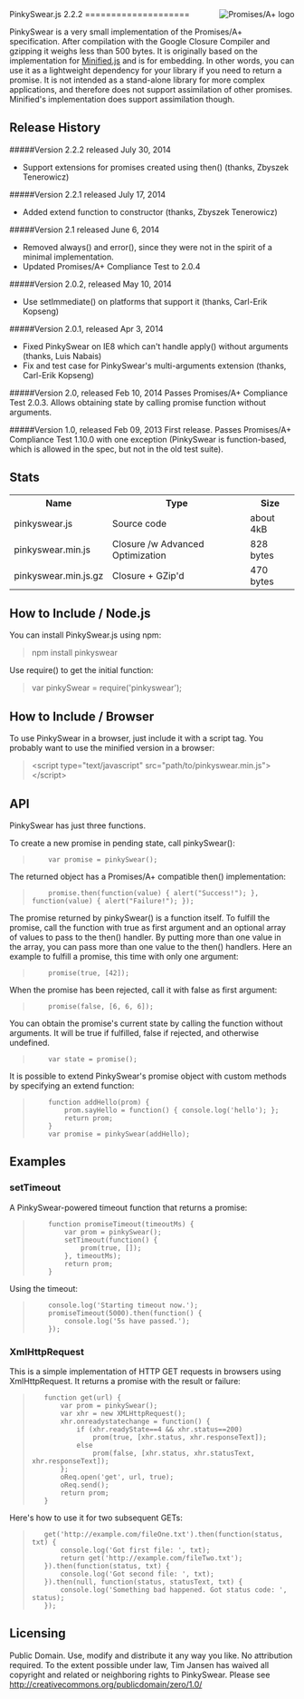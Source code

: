 <a href="http://promisesaplus.com/">
    <img src="http://promisesaplus.com/assets/logo-small.png" alt="Promises/A+ logo"
         title="Promises/A+ 1.1 compliant" align="right" />
</a>
PinkySwear.js 2.2.2
====================

PinkySwear is a very small implementation of the Promises/A+ specification. After compilation with the
Google Closure Compiler and gzipping it weighs less than 500 bytes. It is originally based on the implementation for 
<a href="http://minifiedjs.com">Minified.js</a> and is for embedding. In other words, you can use it as a
lightweight dependency for your library if you need to return a promise. It is not intended as a stand-alone
library for more complex applications, and therefore does not support assimilation of other promises.
Minified's implementation does support assimilation though.
 
## Release History ##

#####Version 2.2.2 released July 30, 2014
- Support extensions for promises created using then() (thanks, Zbyszek Tenerowicz)

#####Version 2.2.1 released July 17, 2014
- Added extend function to constructor (thanks, Zbyszek Tenerowicz)

#####Version 2.1 released June 6, 2014
- Removed always() and error(), since they were not in the spirit of a minimal implementation.
- Updated Promises/A+ Compliance Test to 2.0.4

#####Version 2.0.2, released May 10, 2014
- Use setImmediate() on platforms that support it (thanks, Carl-Erik Kopseng)

#####Version 2.0.1, released Apr 3, 2014
- Fixed PinkySwear on IE8 which can't handle apply() without arguments (thanks, Luis Nabais)
- Fix and test case for PinkySwear's multi-arguments extension (thanks, Carl-Erik Kopseng)

#####Version 2.0, released Feb 10, 2014
Passes Promises/A+ Compliance Test 2.0.3. Allows obtaining state by calling promise function without arguments.

#####Version 1.0, released Feb 09, 2013
First release. Passes Promises/A+ Compliance Test 1.10.0 with one exception (PinkySwear is function-based, which is
allowed in the spec, but not in the old test suite).
 
 
## Stats ##

<table>
<tr><th>Name</th><th>Type</th><th>Size</th></tr>
<tr><td>pinkyswear.js</td><td>Source code</td><td>about 4kB</td></tr>
<tr><td>pinkyswear.min.js</td><td>Closure /w Advanced Optimization</td><td>828 bytes</td></tr>
<tr><td>pinkyswear.min.js.gz</td><td>Closure + GZip'd</td><td>470 bytes</td></tr>
</table>

## How to Include / Node.js ##

You can install PinkySwear.js using npm:
> npm install pinkyswear

Use require() to get the initial function:
> var pinkySwear = require('pinkyswear');


## How to Include / Browser ##

To use PinkySwear in a browser, just include it with a script tag. You probably want to use the minified version in a browser:
> &lt;script type="text/javascript" src="path/to/pinkyswear.min.js">&lt;/script>

 
## API ##
 
PinkySwear has just three functions.

To create a new promise in pending state, call pinkySwear():
>         var promise = pinkySwear();
 
The returned object has a Promises/A+ compatible then() implementation:
>         promise.then(function(value) { alert("Success!"); }, function(value) { alert("Failure!"); });
 
The promise returned by pinkySwear() is a function itself. To fulfill the promise, call the function with true as first argument and
an optional array of values to pass to the then() handler. By putting more than one value in the array, you can pass more than one
value to the then() handlers. Here an example to fulfill a promise, this time with only one argument: 
>         promise(true, [42]);
 
When the promise has been rejected, call it with false as first argument:
>         promise(false, [6, 6, 6]);

You can obtain the promise's current state by calling the function without arguments. It will be true if fulfilled,
false if rejected, and otherwise undefined.
>		  var state = promise();

It is possible to extend PinkySwear's promise object with custom methods by specifying an extend function:
>         function addHello(prom) { 
>             prom.sayHello = function() { console.log('hello'); }; 
>             return prom; 
>         }
>         var promise = pinkySwear(addHello);

## Examples ##
### setTimeout ###
A PinkySwear-powered timeout function that returns a promise:
>         function promiseTimeout(timeoutMs) {
>             var prom = pinkySwear();
>             setTimeout(function() {
>                 prom(true, []);
>             }, timeoutMs);
>             return prom; 
>         }

Using the timeout:
>         console.log('Starting timeout now.');
>         promiseTimeout(5000).then(function() {
>             console.log('5s have passed.');
>         });

### XmlHttpRequest ###
This is a simple implementation of HTTP GET requests in browsers using XmlHttpRequest. It returns a promise with the result or failure:
>        function get(url) {
>            var prom = pinkySwear();
>            var xhr = new XMLHttpRequest();
>            xhr.onreadystatechange = function() {
>                if (xhr.readyState==4 && xhr.status==200)
>                    prom(true, [xhr.status, xhr.responseText]);
>                else 
>                    prom(false, [xhr.status, xhr.statusText, xhr.responseText]);
>            };
>            oReq.open('get', url, true);
>            oReq.send();
>            return prom;
>        }

Here's how to use it for two subsequent GETs:
>        get('http://example.com/fileOne.txt').then(function(status, txt) {
>            console.log('Got first file: ', txt);
>            return get('http://example.com/fileTwo.txt');
>        }).then(function(status, txt) {
>            console.log('Got second file: ', txt);
>        }).then(null, function(status, statusText, txt) {
>            console.log('Something bad happened. Got status code: ', status);
>        });


## Licensing ##

Public Domain. Use, modify and distribute it any way you like. No attribution required.
To the extent possible under law, Tim Jansen has waived all copyright and related or neighboring rights to PinkySwear.
Please see http://creativecommons.org/publicdomain/zero/1.0/
